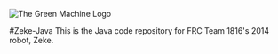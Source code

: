 ![The Green Machine Logo](http://edinarobotics.com/sites/all/themes/greenmachine/assets/images/Logo.gif)

#Zeke-Java
This is the Java code repository for FRC Team 1816's 2014 robot, Zeke.
